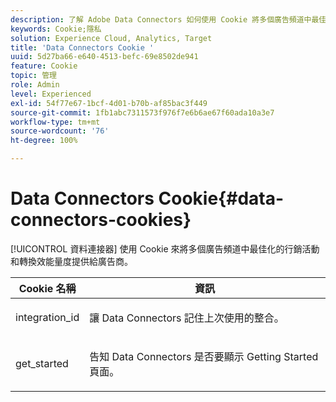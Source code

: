 ```yaml
---
description: 了解 Adobe Data Connectors 如何使用 Cookie 將多個廣告頻道中最佳化的行銷活動和轉換效能量度提供給廣告商。
keywords: Cookie;隱私
solution: Experience Cloud, Analytics, Target
title: 'Data Connectors Cookie '
uuid: 5d27ba66-e640-4513-befc-69e8502de941
feature: Cookie
topic: 管理
role: Admin
level: Experienced
exl-id: 54f77e67-1bcf-4d01-b70b-af85bac3f449
source-git-commit: 1fb1abc7311573f976f7e6b6ae67f60ada10a3e7
workflow-type: tm+mt
source-wordcount: '76'
ht-degree: 100%

---
```


# Data Connectors Cookie{#data-connectors-cookies}

[!UICONTROL 資料連接器] 使用 Cookie 來將多個廣告頻道中最佳化的行銷活動和轉換效能量度提供給廣告商。

<table id="table_54B402C6E19C4A70B1E27BC9DFF776EB"> 
 <thead> 
  <tr> 
   <th colname="col1" class="entry"> Cookie 名稱 </th> 
   <th colname="col2" class="entry"> 資訊 </th> 
  </tr> 
 </thead>
 <tbody> 
  <tr> 
   <td colname="col1"> <p>integration_id </p> </td> 
   <td colname="col2"> <p>讓 Data Connectors 記住上次使用的整合。 </p> </td> 
  </tr> 
  <tr> 
   <td colname="col1"> <p>get_started </p> </td> 
   <td colname="col2"> <p>告知 Data Connectors 是否要顯示 <span class="wintitle">Getting Started</span> 頁面。 </p> </td> 
  </tr> 
 </tbody> 
</table>
